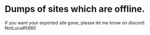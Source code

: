 # Dumps of sites which are offline.
If you want your exported site gone, please let me know on discord: NotLuca#5680

